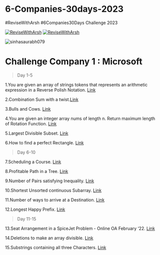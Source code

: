 # 6-Companies-30days-2023
#ReviseWithArsh #6Companies30Days Challenge 2023

[![ReviseWithArsh](https://img.shields.io/badge/Language-C++-934fb5?style=for-the-badge&logo=cpp&logoColor=white)](https://github.com/ankitkumar734ac/6Companies30days)
[![ReviseWithArsh](https://img.shields.io/badge/ReviseWithArsh-6Companies30Days-green?style=for-the-badge&logo=github)](https://github.com/ankitkumar734ac/6Companies30days)
<p align="left"> <img src="https://komarev.com/ghpvc/?username=sinhasaurabh079&label=Repo%20views&color=0e75b6&style=flat" alt="sinhasaurabh079" /> </p>


# Challenge Company 1 : Microsoft 

> Day 1-5

 1.You are given an array of strings tokens that represents an arithmetic expression in a Reverse Polish Notation. <a href="https://leetcode.com/problems/evaluate-reverse-polish-notation/">Link</a><br>

2.Combination Sum with a twist.<a href="https://leetcode.com/problems/combination-sum-iii/">Link</a><br>

3.Bulls and Cows. <a href="https://leetcode.com/problems/bulls-and-cows/">Link</a><br>

4.You are given an integer array nums of length n. Return maximum length of Rotation Function. <a href="https://leetcode.com/problems/rotate-function/">Link</a><br>

5.Largest Divisible Subset. <a href="https://leetcode.com/problems/largest-divisible-subset/">Link</a><br>

6.How to find a perfect Rectangle. <a href="https://leetcode.com/problems/perfect-rectangle/">Link</a><br>

> Day 6-10

7.Scheduling a Course. <a href="https://leetcode.com/problems/course-schedule/">Link</a><br>

8.Profitable Path in a Tree. <a href="https://leetcode.com/problems/most-profitable-path-in-a-tree/">Link</a><br>

9.Number of Pairs satisfying Inequality. <a href="https://leetcode.com/problems/number-of-pairs-satisfying-inequality/">Link</a><br>

10.Shortest Unsorted continuous Subarray. <a href="https://leetcode.com/problems/shortest-unsorted-continuous-subarray/">Link</a><br>

11.Number of ways to arrive at a Destination. <a href="https://leetcode.com/problems/number-of-ways-to-arrive-at-destination/">Link</a><br>

12.Longest Happy Prefix. <a href="https://leetcode.com/problems/longest-happy-prefix/">Link</a><br>

> Day 11-15

13.Seat Arrangement in a SpiceJet Problem - Online OA February ‘22. <a href="https://leetcode.com/problems/airplane-seat-assignment-probability/">Link</a><br>

14.Deletions to make an array divisible. <a href="https://leetcode.com/problems/minimum-deletions-to-make-array-divisible/">Link</a><br>

15.Substrings containing all three Characters. <a href="https://leetcode.com/problems/number-of-substrings-containing-all-three-characters/">Link</a><br>


